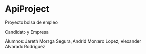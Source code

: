 # ApiProject

Proyecto bolsa de empleo 

Candidato y Empresa


Alumnos:
Jareth Moraga Segura,
Andrid Montero Lopez, 
Alexander Alvarado Rodriguez
